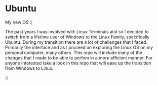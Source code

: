 # Ubuntu
My new OS :)


The past years I was involved with Linux Terminals alot so I decided to switch from a lifetime user of Windows to the Linux Family, specifically Ubuntu.
During my transition there are a lot of challenges that I faced.
Primarily the interface and as I proceed on exploring the Linux OS on my personal computer, many others.
This repo will include many of the changes that I made to be able to perfom in a more efficient manner.
For anyone interested take a look in this repo that will ease up the transition from Windows to Linux.

:)
